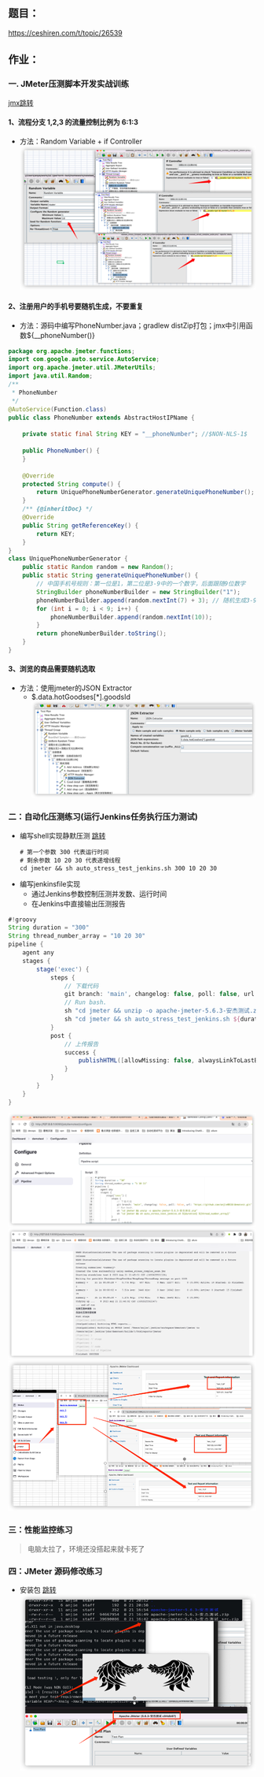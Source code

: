 ## 题目：
https://ceshiren.com/t/topic/26539
## 作业：
### 一. JMeter压测脚本开发实战训练
[jmx跳转](./jmeter/newbee_stress_complex_exam.jmx)
#### 1、流程分支 1,2,3 的流量控制比例为 6:1:3
* 方法：Random Variable + if Controller
![](./images/比例控制.png)
#### 2、注册用户的手机号要随机生成，不要重复
* 方法：源码中编写PhoneNumber.java；gradlew distZip打包；jmx中引用函数${__phoneNumber()}
```java
package org.apache.jmeter.functions;
import com.google.auto.service.AutoService;
import org.apache.jmeter.util.JMeterUtils;
import java.util.Random;
/**
 * PhoneNumber
 */
@AutoService(Function.class)
public class PhoneNumber extends AbstractHostIPName {

    private static final String KEY = "__phoneNumber"; //$NON-NLS-1$

    public PhoneNumber() {
    }

    @Override
    protected String compute() {
        return UniquePhoneNumberGenerator.generateUniquePhoneNumber();
    }
    /** {@inheritDoc} */
    @Override
    public String getReferenceKey() {
        return KEY;
    }
}
class UniquePhoneNumberGenerator {
    public static Random random = new Random();
    public static String generateUniquePhoneNumber() {
        // 中国手机号规则：第一位是1，第二位是3-9中的一个数字，后面跟随9位数字
        StringBuilder phoneNumberBuilder = new StringBuilder("1");
        phoneNumberBuilder.append(random.nextInt(7) + 3); // 随机生成3-9之间的数字
        for (int i = 0; i < 9; i++) {
            phoneNumberBuilder.append(random.nextInt(10));
        }
        return phoneNumberBuilder.toString();
    }
}

```
#### 3、浏览的商品需要随机选取
* 方法：使用jmeter的JSON Extractor
  * $.data.hotGoodses[*].goodsId
  ![](./images/json.png)
### 二：自动化压测练习(运行Jenkins任务执行压力测试)
* 编写shell实现静默压测 [跳转](./jmeter/auto_stress_test_jenkins.sh)
  ```shell
  # 第一个参数 300 代表运行时间
  # 剩余参数 10 20 30 代表递增线程
  cd jmeter && sh auto_stress_test_jenkins.sh 300 10 20 30
  ```   
* 编写jenkinsfile实现
  * 通过Jenkins参数控制压测并发数、运行时间
  * 在Jenkins中直接输出压测报告
```groovy
#!groovy
String duration = "300"
String thread_number_array = "10 20 30"
pipeline {
    agent any
    stages {
        stage('exec') {
            steps {
                // 下载代码
                git branch: 'main', changelog: false, poll: false, url: 'https://github.com/anjie0818/demotest.git'
                // Run bash.
                sh "cd jmeter && unzip -o apache-jmeter-5.6.3-安杰测试.zip"
                sh "cd jmeter && sh auto_stress_test_jenkins.sh ${duration} ${thread_number_array}"
            }
            post {
                // 上传报告
                success {
                    publishHTML([allowMissing: false, alwaysLinkToLastBuild: false, keepAll: true, reportDir: 'jmeter', reportFiles: 'index.html', reportName: 'jmeter', reportTitles: 'jmeter', useWrapperFileDirectly: true])
                }
            }
        }
    }
}
```
![](./images/pipline.png)
![](./images/log.png)
![](./images/jenkinsreport.png)
### 三：性能监控练习
>电脑太拉了，环境还没搭起来就卡死了
### 四：JMeter 源码修改练习
* 安装包  [跳转](./jmeter/apache-jmeter-5.6.3-安杰测试.zip)
![](./images/源码.png)

